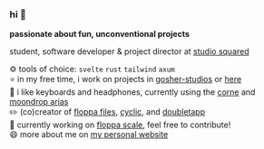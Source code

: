 ### hi 👋

**passionate about fun, unconventional projects**

student, software developer & project director at [studio squared](https://studiosquared.co.uk)

⚙️ tools of choice: `svelte` `rust` `tailwind` `axum` \
⭐ in my free time, i work on projects in [gosher-studios](https://github.com/gosher-studios) or [here](https://github.com/Pandaroses?tab=repositories) \
📖 i like keyboards and headphones, currently using the [corne](https://github.com/foostan/crkbd) and [moondrop arias](https://moondroplab.com/en/products/aria) \
✏️ (co)creator of [floppa files](https://files.fxo.lol), [cyclic](https://cyclic.education), and [doubletapp](https://github.com/pandaroses/doubletapp) \
👷 currently working on [floppa scale](https://github.com/gosher-studios/floppascale), feel free to contribute! \
😄 more about me on [my personal website](https://fxo.one)



